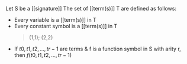 Let S be a [[signature]]
The set of [[term(s)]] T are defined as follows:
- Every variable is a [[term(s)]] in T
- Every constant symbol is a [[term(s)]] in T
	>(1,1); (2,2)
- If $t0,t1,t2,...,tr-1$ are terms & f is a function symbol in S with arity r, then $f(t0,t1,t2,...,tr-1)$ 